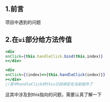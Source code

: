 ## 1.前言

项目中遇到的问题

## 2.在`ui`部分给方法传值

```jsx
<div 
onClick={this.handleClick.bind(this,index)}
></div>
```

```jsx
<div 
onClick={(index)=>{this.handleClick(index)}}
></div>
//其中handleClick的this已经绑定在当前组件了
```

这其中涉及到this指向的问题，需要认真了解一下

